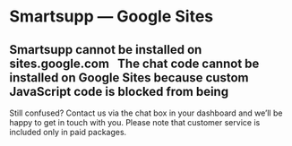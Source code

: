 # Smartsupp — Google Sites
## Smartsupp cannot be installed on sites.google.com   The chat code cannot be installed on Google Sites because custom JavaScript code is blocked from being 
Still confused? Contact us via the chat box in your dashboard and we’ll be happy to get in touch with you. Please note that customer service is included only in paid packages.

